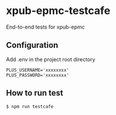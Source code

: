 # xpub-epmc-testcafe

End-to-end tests for xpub-epmc

## Configuration

Add .env in the project root directory

```
PLUS_USERNAME='xxxxxxxx'
PLUS_PASSWORD='xxxxxxxx'
```

## How to run test

```
$ npm run testcafe
```
